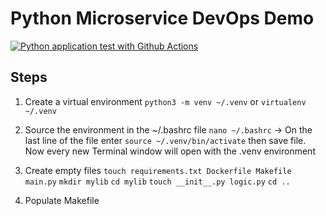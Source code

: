 
# Python Microservice DevOps Demo

[![Python application test with Github Actions](https://github.com/dreemer6/devops-microservice/actions/workflows/devops.yml/badge.svg)](https://github.com/dreemer6/devops-microservice/actions/workflows/devops.yml)


## Steps

1. Create a virtual environment
`python3 -m venv ~/.venv` or `virtualenv ~/.venv`

2. Source the environment in the ~/.bashrc file
`nano ~/.bashrc` -> On the last line of the file enter `source ~/.venv/bin/activate` then save file.
Now every new Terminal window will open with the .venv environment

3. Create empty files
`touch requirements.txt Dockerfile Makefile main.py`
`mkdir mylib`
`cd mylib`
`touch __init__.py logic.py`
`cd ..`

4. Populate Makefile
